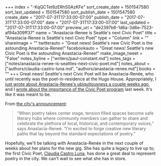 +++
index = "-KqQCTet8zERhS0AzKFe"
sort_create_date = 1501547580
sort_last_updated = 1501547580
sort_publish_date = 1501547580
create_date = "2017-07-31T17:33:00-07:00"
publish_date = "2017-07-31T17:33:00-07:00"
date = "2017-07-31T17:33:00-07:00"
last_updated = "2017-07-31T17:33:00-07:00"
preview_url = "de2397b6-1d6a-3d6e-7523-af94a309ff37"
name = "Anastacia-Renee is Seattle's next Civic Poet"
title = "Anastacia-Renee is Seattle's next Civic Poet"
type = "Column"
link = ""
shareimage = ""
twitterauto = "Great news! Seattle's new Civic Poet is the astounding Anastacia-Renee!"
facebookauto = "Great news! Seattle's new Civic Poet is the astounding Anastacia-Renee!"
make_image_tweet = "False"
notes_byline = ["writers/paul-constant.md"]
notes_tags = ["notes/anastacia-renee-is-seattles-next-civic-poet.md"]
notes_about = ["authors/claudia-castro-luna.md", "authors/anastacia-renee.md"]
books = ""
+++
Great news! Seattle's next Civic Poet will be Anastacia-Renée, who until recently was the poet-in-residence at the Hugo House. Appropriately, I [just wrote about Anastacia-Renee's ubiquitousness a couple weeks ago](http://www.seattlereviewofbooks.com/notes/2017/07/19/literary-event-of-the-week-forget-it-reading-at-elliott-bay-book-company/), and I [wrote about the importance of the Civic Poet program](http://www.seattlereviewofbooks.com/reviews/we-the-poems/) last week. It's like it was meant to be.

From [the city's announcement](http://artbeat.seattle.gov/2017/07/31/anastacia-renee-tolbert-selected-as-seattles-next-civic-poet/):

<blockquote>“When poetry takes center stage, tension filled spaces become safe literary hubs where community members can gather to share and celebrate the plethora of local, historical, and contemporary voices,” says Anastacia-Reneé. “I’m excited to forge creative new literary paths that lay beyond the standard expectations of poetry.”</blockquote>

Hopefully, we'll be talking with Anastacia-Renée in the next couple of weeks about her plans for the new gig. She has quite a legacy to live up to; the first Civic Poet, [Claudia Castro Luna](http://www.seattlereviewofbooks.com/authors/claudia-castro-luna/), has done a great deal to represent poetry in the city. We can't wait to see what she has in store.